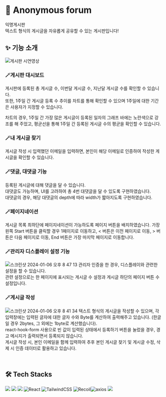 # 🔭 Anonymous forum
익명게시판
</br>
텍스트 형식의 게시글을 자유롭게 공유할 수 있는 게시판입니다!

## ✨ 기능 소개
![게시판 시연영상](https://github.com/hun0613/anonymous_forum_client/assets/106587166/a2f6f822-c9ee-49bf-96c5-6b60b9181156)

### 🪄게시판 대시보드
게시판에 등록된 총 게시글 수, 이번달 게시글 수, 지난달 게시글 수를 확인할 수 있습니다.</br>
또한, 1주일 간 게시글 등록 수 추이를 차트를 통해 확인할 수 있으며 1주일에 대한 기간은 사용자가 지정할 수 있습니다.

차트의 경우, 1주일 간 가장 많은 게시글이 등록된 일자의 그래프 바에는 노란색으로 강조를 해 주었고,
평균선을 통해 1주일 간 등록된 게시글 수의 평균을 확인할 수 있습니다.

### 🪄내 게시글 찾기
게시글 작성 시 입력했던 이메일을 입력하면, 본인이 해당 이메일로 인증하여 작성한 게시글을 확인할 수 있습니다.

### 🪄댓글, 대댓글 기능
등록된 게시글에 대해 댓글을 달 수 있습니다.</br>
대댓글도 가능하며, UI를 고려하여 총 4번 대댓글을 달 수 있도록 구현하였습니다.</br>
대댓글의 경우, 해당 대댓글의 depth에 따라 width가 짧아지도록 구현하였습니다.

### 🪄페이지네이션
게시글 목록 최하단에 페이지네이션이 가능하도록 페이지 버튼을 배치하였습니다.
가장 왼쪽 Start 버튼을 클릭할 경우 1페이지로 이동하고, < 버튼은 이전 페이지로 이동, > 버튼은 다음 페이지로 이동, End 버튼은 가장 마지막 페이지로 이동합니다.

### 🪄관리자 디스플레이 설정 기능
![스크린샷 2024-01-06 오후 8 47 13](https://github.com/hun0613/anonymous_forum_client/assets/106587166/f1b70e10-57e4-4cf6-a752-777f5743175f)
관리자 인증을 한 경우, 디스플레이와 관련한 설정을 할 수 있습니다.</br>
관련 설정으로는 한 페이지에 표시되는 게시글 수 설정과 게시글 하단의 페이지 버튼 수 설정입니다.

### 🪄게시글 작성
![스크린샷 2024-01-06 오후 8 41 34](https://github.com/hun0613/anonymous_forum_client/assets/106587166/6b1140c5-7377-4357-94a5-06adc6e6ac29)
텍스트 형식의 게시글을 작성할 수 있으며, 각 입력창에는 입력된 글자에 대한 글자 수와 Byte를 계산하여 출력해주고 있습니다. (한글일 경우 2bytes, 그 외에는 1byte로 계산했습니다).</br>
react-hook-form 사용으로 빈 값이 입력된 상태에서 등록하기 버튼을 눌렀을 경우, 경고 메시지가 출력되면서 등록되지 않습니다.</br>
게시글 작성 시, 본인 이메일을 함께 입력하여 추후 본인 게시글 찾기 및 게시글 수정, 삭제 시 인증 데이터로 활용하고 있습니다.

</br>

## 🛠 Tech Stacks

 <img src="https://img.shields.io/badge/html5-E34F26?style=for-the-badge&logo=html5&logoColor=white"> <img src="https://img.shields.io/badge/javascript-F7DF1E?style=for-the-badge&logo=javascript&logoColor=black">  <img src="https://img.shields.io/badge/css-1572B6?style=for-the-badge&logo=css3&logoColor=white"> ![React](https://img.shields.io/badge/react-%2320232a.svg?style=for-the-badge&logo=react&logoColor=%2361DAFB) ![TailwindCSS](https://img.shields.io/badge/TailwindCSS-DB7093?style=for-the-badge&logo=TailwindCSS&logoColor=white) ![Recoil](https://img.shields.io/badge/recoil-%23593d88.svg?style=for-the-badge&logo=recoil&logoColor=white)![axios](https://img.shields.io/badge/Axios-181717?style=for-the-badge&logo=Axios&logoColor=white) <img src="https://img.shields.io/badge/reactquery-61DAFB?style=for-the-badge&logo=reactquery&logoColor=black">
</br>



